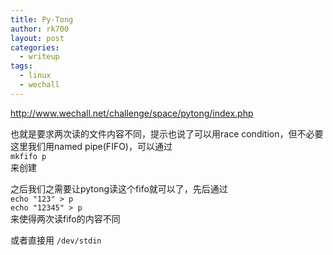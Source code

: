 ```yaml
---
title: Py-Tong
author: rk700
layout: post
categories:
  - writeup
tags:
  - linux
  - wechall
---
```

<a title="http://www.wechall.net/challenge/space/pytong/index.php" href="http://www.wechall.net/challenge/space/pytong/index.php" target="_blank">http://www.wechall.net/challenge/space/pytong/index.php</a>

也就是要求两次读的文件内容不同，提示也说了可以用race condition，但不必要  
这里我们用named pipe(FIFO)，可以通过  
`mkfifo p`  
来创建

之后我们之需要让pytong读这个fifo就可以了，先后通过  
`echo "123" > p`  
`echo "12345" > p`  
来使得两次读fifo的内容不同

或者直接用 `/dev/stdin`